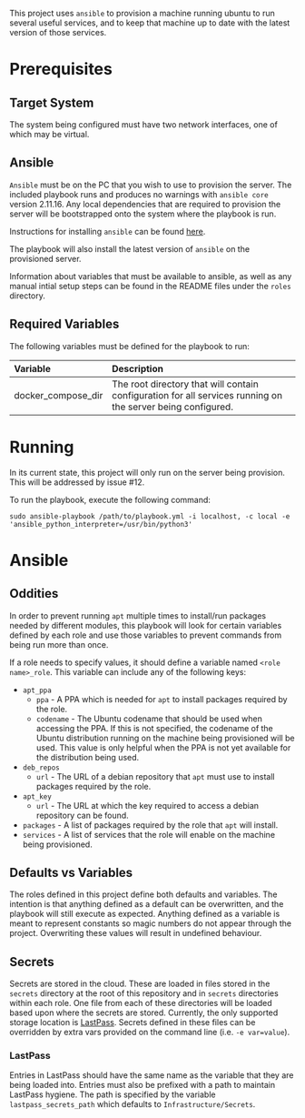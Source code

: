 This project uses `ansible` to provision a machine running ubuntu to run several useful services, and to keep that
machine up to date with the latest version of those services.

# Prerequisites

## Target System

The system being configured must have two network interfaces, one of which may be virtual.

## Ansible

`Ansible` must be on the PC that you wish to use to provision the server.  The included playbook runs and produces no
warnings with `ansible core` version 2.11.16.  Any local dependencies that are required to provision the server will be
bootstrapped onto the system where the playbook is run.

Instructions for installing `ansible` can be found [here](https://tinyurl.com/yyt73e8b).

The playbook will also install the latest version of `ansible` on the provisioned server.

Information about variables that must be available to ansible, as well as any manual intial setup steps can be found in
the README files under the `roles` directory.

## Required Variables

The following variables must be defined for the playbook to run:

| Variable           | Description                                                                                                 |
|:-------------------|:------------------------------------------------------------------------------------------------------------|
| docker_compose_dir | The root directory that will contain configuration for all services running on the server being configured. |
 
# Running

In its current state, this project will only run on the server being provision.  This will be addressed by issue #12.

To run the playbook, execute the following command:

```shell script
sudo ansible-playbook /path/to/playbook.yml -i localhost, -c local -e 'ansible_python_interpreter=/usr/bin/python3'
```

# Ansible

## Oddities

In order to prevent running `apt` multiple times to install/run packages needed by different modules, this playbook
will look for certain variables defined by each role and use those variables to prevent commands from being run more
than once.

If a role needs to specify values, it should define a variable named `<role name>_role`.  This variable can include any
of the following keys:

 * `apt_ppa`
   * `ppa` - A PPA which is needed for `apt` to install packages required by the role.
   * `codename` - The Ubuntu codename that should be used when accessing the PPA.  If this is not specified, the
                  codename of the Ubuntu distribution running on the machine being provisioned will be used.  This value
                  is only helpful when the PPA is not yet available for the distribution being used.
 * `deb_repos`
   * `url` - The URL of a debian repository that `apt` must use to install packages required by the role.
 * `apt_key`
   * `url` - The URL at which the key required to access a debian repository can be found.
 * `packages` - A list of packages required by the role that `apt` will install.
 * `services` - A list of services that the role will enable on the machine being provisioned.

## Defaults vs Variables

The roles defined in this project define both defaults and variables.  The intention is that anything defined as a
default can be overwritten, and the playbook will still execute as expected.  Anything defined as a variable is meant
to represent constants so magic numbers do not appear through the project.  Overwriting these values will result in
undefined behaviour.  

## Secrets

Secrets are stored in the cloud.  These are loaded in files stored in the `secrets` directory at the root of this
repository and in `secrets` directories within each role.  One file from each of these directories will be loaded based
upon where the secrets are stored.  Currently, the only supported storage location is [LastPass](www.lastpass.com).
Secrets defined in these files can be overridden by extra vars provided on the command line (i.e. `-e var=value`).

### LastPass

Entries in LastPass should have the same name as the variable that they are being loaded into.  Entries must also be
prefixed with a path to maintain LastPass hygiene.  The path is specified by the variable `lastpass_secrets_path` which
defaults to `Infrastructure/Secrets`.
